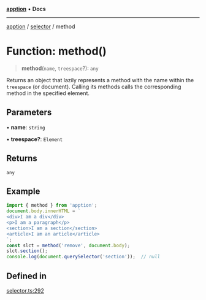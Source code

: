 [**apption**](../../README.md) • **Docs**

***

[apption](../../modules.md) / [selector](../README.md) / method

# Function: method()

> **method**(`name`, `treespace`?): `any`

Returns an object that lazily represents a method with the name within the `treespace` (or document).
Calling its methods calls the corresponding method in the specified element.

## Parameters

• **name**: `string`

• **treespace?**: `Element`

## Returns

`any`

## Example

```ts
import { method } from 'apption';
document.body.innerHTML = `
<div>I am a div</div>
<p>I am a paragraph</p>
<section>I am a section</section>
<article>I am an article</article>
`;
const slct = method('remove', document.body);
slct.section();
console.log(document.querySelector('section'));  // null
```

## Defined in

[selector.ts:292](https://github.com/mksunny1/apption/blob/528ebd3a42ce7da6886ac83411e2c2063969821c/src/selector.ts#L292)
